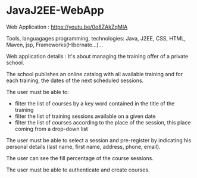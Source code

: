 # JavaJ2EE-WebApp
Web Application : https://youtu.be/0o8ZAkZqMIA

Tools, languagages programming, technologies: Java, J2EE, CSS, HTML, Maven, jsp, Frameworks(Hibernate...)...

Web application details : 
It's about managing the training offer of a private school.

The school publishes an online catalog with all available training and for each training, the dates of the next scheduled sessions.

The user must be able to:
- filter the list of courses by a key word contained in the title of the training
- filter the list of training sessions available on a given date
- filter the list of courses according to the place of the session, this place coming from a drop-down list

The user must be able to select a session and pre-register by indicating his personal details (last name, first name, address, phone, email).

The user can see the fill percentage of the course sessions.

The user must be able to authenticate and create courses.
